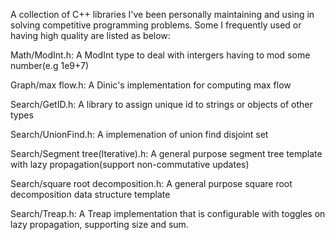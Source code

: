 A collection of C++ libraries I've been personally maintaining and using in solving competitive programming problems.
Some I frequently used or having high quality are listed as below:

Math/ModInt.h: A ModInt type to deal with intergers having to mod some number(e.g 1e9+7)

Graph/max flow.h: A Dinic's implementation for computing max flow

Search/GetID.h: A library to assign unique id to strings or objects of other types

Search/UnionFind.h: A implemenation of union find disjoint set

Search/Segment tree(Iterative).h: A general purpose segment tree template with lazy propagation(support non-commutative updates)

Search/square root decomposition.h: A general purpose square root decomposition data structure template

Search/Treap.h: A Treap implementation that is configurable with toggles on lazy propagation, supporting size and sum. 

